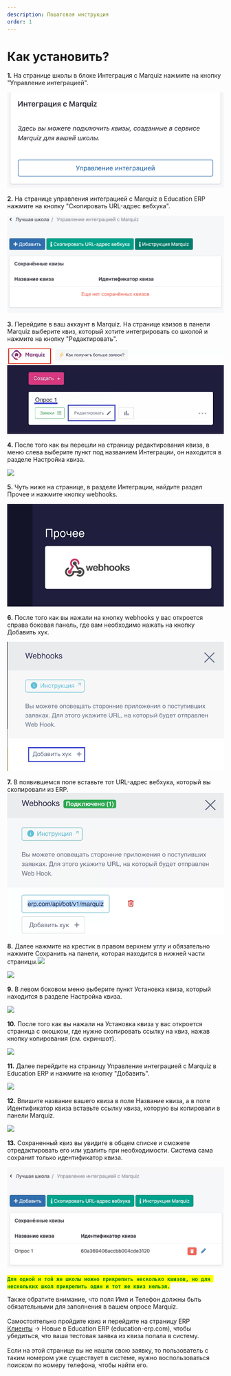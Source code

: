 ```yaml
---
description: Пошаговая инструкция
order: 1
---
```


# Как установить?

**1.** На странице школы в блоке Интеграция с Marquiz нажмите на кнопку "Управление интеграцией".

![ ](../../.gitbook/assets/1mm.png)

**2.** На странице управления интеграцией с Marquiz в Education ERP нажмите на кнопку "Скопировать URL-адрес вебхука".

![](../../.gitbook/assets/2mm.png)

**3.** Перейдите в ваш аккаунт в Marquiz. На странице квизов в панели Marquiz выберите квиз, который хотите интегрировать со школой и нажмите на кнопку "Редактировать". 

![](<../../.gitbook/assets/3mm (1).png>)

**4.** После того как вы перешли на страницу редактирования квиза, в меню слева выберите пункт под названием Интеграции, он находится в разделе Настройка квиза.

![](../../.gitbook/assets/б.png)

**5.** Чуть ниже на странице, в разделе Интеграции, найдите раздел Прочее и нажмите кнопку webhooks.

![](../../.gitbook/assets/5mm.webp)

**6.** После того как вы нажали на кнопку webhooks у вас откроется справа боковая панель, где вам необходимо нажать на кнопку Добавить хук.

![](../../.gitbook/assets/7mm.png)

**7.** В появившемся поле вставьте тот URL-адрес вебхука, который вы скопировали из ERP.![](../../.gitbook/assets/9mm.webp)

**8.** Далее нажмите на крестик в правом верхнем углу и обязательно нажмите Сохранить на панели, которая находится в нижней части страницы.![](<../../.gitbook/assets/Screenshot\_171 (1).png>)

![](../../.gitbook/assets/Screenshot\_172.png)

**9.** В левом боковом меню выберите пункт Установка квиза, который находится в разделе Настройка квиза.

![](../../.gitbook/assets/Screenshot\_173.png)

**10.** После того как вы нажали на Установка квиза у вас откроется страница с окошком, где нужно скопировать ссылку на квиз, нажав кнопку копирования (см. скриншот).

![](../../.gitbook/assets/Screenshot\_174.png)

**11.** Далее перейдите на страницу Управление интеграцией с Marquiz в Education ERP и нажмите на кнопку "Добавить".

![](../../.gitbook/assets/Screenshot\_175.png)

**12.** Впишите название вашего квиза в поле Название квиза, а в поле Идентификатор квиза вставьте ссылку квиза, которую вы копировали в панели Marquiz.

![](../../.gitbook/assets/Screenshot\_176.png)

**13.** Сохраненный квиз вы увидите в общем списке и сможете отредактировать его или удалить при необходимости. Система сама сохранит только идентификатор квиза.

![](../../.gitbook/assets/16mm.webp)



<mark style="color:green;">**`Для одной и той же школы можно прикрепить несколько квизов, но для нескольких школ прикрепить один и тот же квиз нельзя.`**</mark>



Также обратите внимание, что поля Имя и Телефон должны быть обязательными для заполнения в вашем опросе Marquiz.\
\
Самостоятельно пройдите квиз и перейдите на страницу ERP\
[Клиенты](../../klienty/) -> Новые в Education ERP (education-erp.com), чтобы убедиться, что ваша тестовая заявка из квиза попала в систему.\
\
Если на этой странице вы не нашли свою заявку, то пользователь с таким номером уже существует в системе, нужно воспользоваться поиском по номеру телефона, чтобы найти его.